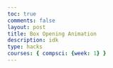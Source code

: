 ```yaml
---
toc: true
comments: false
layout: post
title: Box Opening Animation
description: idk
type: hacks
courses: { compsci: {week: 1} }
---
```


<body>
    <div>
        <canvas id="spriteContainer"> <!-- Within the base div is a canvas. An HTML canvas is used only for graphics. It allows the user to access some basic functions related to the image created on the canvas (including animation) -->
        </canvas>
    </div>
</body>

<script>
    // start on page load
    window.addEventListener('load', function () {
        const canvas = document.getElementById('spriteContainer');
        const ctx = canvas.getContext('2d');
        const SPRITE_WIDTH = 53.67;  // matches sprite pixel width
        const SPRITE_HEIGHT = 81; // matches sprite pixel height
        const SCALE_FACTOR = 2;  // control size of sprite on canvas
        const FRAME_LIMIT = 14;  // number of frames per row, this code assume each row is same

        canvas.width = SPRITE_WIDTH * SCALE_FACTOR;
        canvas.height = SPRITE_HEIGHT * SCALE_FACTOR;

        // Create an Image object
        const dogImage = new Image();

        // Set the src attribute
        dogImage.src = "{{site.baseurl}}/images/box_opening.png"; // Change the image path here

        // Wait for the image to load
        dogImage.onload = function () {
            class Dog {
                constructor() {
                    this.image = dogImage; // Use the loaded image
                    this.spriteWidth = SPRITE_WIDTH;
                    this.spriteHeight = SPRITE_HEIGHT;
                    this.width = this.spriteWidth;
                    this.height = this.spriteHeight;
                    this.x = 0;
                    this.y = 0;
                    this.scale = SCALE_FACTOR;
                    this.minFrame = 0;
                    this.maxFrame = FRAME_LIMIT;
                    this.frameX = 0;
                    this.frameY = 0;
                }

                // draw dog object
                draw(context) {
                    context.drawImage(
                        this.image,
                        this.frameX * this.spriteWidth,
                        this.frameY * this.spriteHeight,
                        this.spriteWidth,
                        this.spriteHeight,
                        this.x,
                        this.y,
                        this.width * this.scale,
                        this.height * this.scale
                    );
                }

                // update frameX of object
                update() {
                    if (this.frameX < this.maxFrame) {
                        this.frameX++;
                    } else {
                        this.frameX = 0;
                    }
                }
            }

            // dog object
            const dog = new Dog();

            // Animation recursive control function
            function animate() {
                // Clears the canvas to remove the previous frame.
                ctx.clearRect(0, 0, canvas.width, canvas.height);

                // Draws the current frame of the sprite.
                dog.draw(ctx);

                // Updates the `frameX` property to prepare for the next frame in the sprite sheet.
                dog.update();

                // Use setTimeout to introduce a delay before the next frame
                setTimeout(function () {
                    // Uses `requestAnimationFrame` to synchronize the animation loop with the display's refresh rate,
                    // ensuring smooth visuals. Call `animate` again to continue the animation loop.
                    requestAnimationFrame(animate);
                }, 100); // Set the timeout delay in milliseconds (e.g., 100ms = 0.1 second)
            }

            // Start the animation loop
            animate();
        };
    });
</script>
